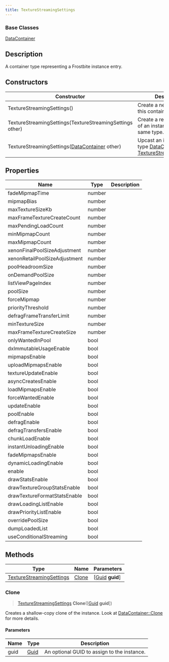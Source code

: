 ```yaml
---
title: TextureStreamingSettings
---
```

### Base Classes

[DataContainer](/vext/ref/shared/class/datacontainer)

## Description

A container type representing a Frostbite instance entry.

## Constructors

| Constructor                                                                         | Description                                                                                                                             |
| ----------------------------------------------------------------------------------- | --------------------------------------------------------------------------------------------------------------------------------------- |
| TextureStreamingSettings()                                                          | Create a new instance of this container type.                                                                                           |
| TextureStreamingSettings(TextureStreamingSettings other)                            | Create a reference copy of an instance of the same type.                                                                                |
| TextureStreamingSettings([DataContainer](/vext/ref/shared/class/datacontainer) other) | Upcast an instance of type [DataContainer](/vext/ref/shared/class/datacontainer) to [TextureStreamingSettings](/vext/ref/fb/texturestreamingsettings/). |

## Properties

| Name                          | Type   | Description |
| ----------------------------- | ------ | ----------- |
| fadeMipmapTime                | number |             |
| mipmapBias                    | number |             |
| maxTextureSizeKb              | number |             |
| maxFrameTextureCreateCount    | number |             |
| maxPendingLoadCount           | number |             |
| minMipmapCount                | number |             |
| maxMipmapCount                | number |             |
| xenonFinalPoolSizeAdjustment  | number |             |
| xenonRetailPoolSizeAdjustment | number |             |
| poolHeadroomSize              | number |             |
| onDemandPoolSize              | number |             |
| listViewPageIndex             | number |             |
| poolSize                      | number |             |
| forceMipmap                   | number |             |
| priorityThreshold             | number |             |
| defragFrameTransferLimit      | number |             |
| minTextureSize                | number |             |
| maxFrameTextureCreateSize     | number |             |
| onlyWantedInPool              | bool   |             |
| dxImmutableUsageEnable        | bool   |             |
| mipmapsEnable                 | bool   |             |
| uploadMipmapsEnable           | bool   |             |
| textureUpdateEnable           | bool   |             |
| asyncCreatesEnable            | bool   |             |
| loadMipmapsEnable             | bool   |             |
| forceWantedEnable             | bool   |             |
| updateEnable                  | bool   |             |
| poolEnable                    | bool   |             |
| defragEnable                  | bool   |             |
| defragTransfersEnable         | bool   |             |
| chunkLoadEnable               | bool   |             |
| instantUnloadingEnable        | bool   |             |
| fadeMipmapsEnable             | bool   |             |
| dynamicLoadingEnable          | bool   |             |
| enable                        | bool   |             |
| drawStatsEnable               | bool   |             |
| drawTextureGroupStatsEnable   | bool   |             |
| drawTextureFormatStatsEnable  | bool   |             |
| drawLoadingListEnable         | bool   |             |
| drawPriorityListEnable        | bool   |             |
| overridePoolSize              | bool   |             |
| dumpLoadedList                | bool   |             |
| useConditionalStreaming       | bool   |             |

## Methods

| Type                                                 | Name            | Parameters                                     |
| ---------------------------------------------------- | --------------- | ---------------------------------------------- |
| [TextureStreamingSettings](/vext/ref/fb/texturestreamingsettings/) | [Clone](#clone) | \[[Guid](/vext/ref/shared/class/guid) **guid**\] |

### Clone

> [TextureStreamingSettings](/vext/ref/fb/texturestreamingsettings/) **Clone**(\[[Guid](/vext/ref/shared/class/guid) **guid**\])

Creates a shallow-copy clone of the instance. Look at [DataContainer::Clone](/vext/ref/shared/class/datacontainer#clone) for more details.

#### Parameters

| Name | Type         | Description                                 |
| ---- | ------------ | ------------------------------------------- |
| guid | [Guid](/vext/ref/shared/class/guid/) | An optional GUID to assign to the instance. |
